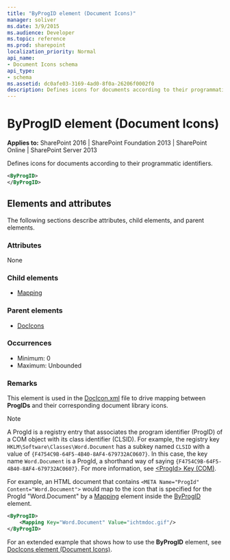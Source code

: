 ```yaml
---
title: "ByProgID element (Document Icons)"
manager: soliver
ms.date: 3/9/2015
ms.audience: Developer
ms.topic: reference
ms.prod: sharepoint
localization_priority: Normal
api_name:
- Document Icons schema
api_type:
- schema
ms.assetid: dc0afe03-3169-4ad0-8f0a-26206f0002f0
description: Defines icons for documents according to their programmatic identifiers.
---
```


# ByProgID element (Document Icons)

**Applies to:** SharePoint 2016 | SharePoint Foundation 2013 | SharePoint Online | SharePoint Server 2013
  
Defines icons for documents according to their programmatic identifiers. 
  
```XML
<ByProgID>
</ByProgID>
```

## Elements and attributes

The following sections describe attributes, child elements, and parent elements.

### Attributes

None
   
### Child elements

- [Mapping](mapping-element.md)
   
### Parent elements

- [DocIcons](docicons-element-document-icons.md)
   
### Occurrences

- Minimum: 0
- Maximum: Unbounded  
   
### Remarks

This element is used in the [DocIcon.xml](https://msdn.microsoft.com/library/ef6acad0-0a1a-457c-bc9b-ff1e368e59fb%28Office.15%29.aspx) file to drive mapping between **ProgIDs** and their corresponding document library icons. 
  
> [!NOTE]
> A ProgId is a registry entry that associates the program identifier (ProgID) of a COM object with its class identifier (CLSID). For example, the registry key  `HKLM\Software\Classes\Word.Document` has a subkey named  `CLSID` with a value of  `{F4754C9B-64F5-4B40-8AF4-679732AC0607}`. In this case, the key name  `Word.Document` is a ProgId, a shorthand way of saying  `{F4754C9B-64F5-4B40-8AF4-679732AC0607}`. For more information, see [\<ProgId\> Key (COM)](https://msdn.microsoft.com/library/f9ef2934-0815-4a6f-9283-8f748eee083b%28Office.15%29.aspx). 
  
For example, an HTML document that contains  `<META Name="ProgId" Content="Word.Document">` would map to the icon that is specified for the ProgId "Word.Document" by a [Mapping](mapping-element-document-icons.md) element inside the [ByProgID](byprogid-element-document-icons.md) element. 
  
```XML
<ByProgID>
    <Mapping Key="Word.Document" Value="ichtmdoc.gif"/>
</ByProgID>

```

For an extended example that shows how to use the **ByProgID** element, see [DocIcons element (Document Icons)](docicons-element-document-icons.md). 
  

